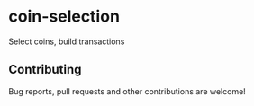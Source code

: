 # coin-selection
Select coins, build transactions

## Contributing

Bug reports, pull requests and other contributions are welcome!
